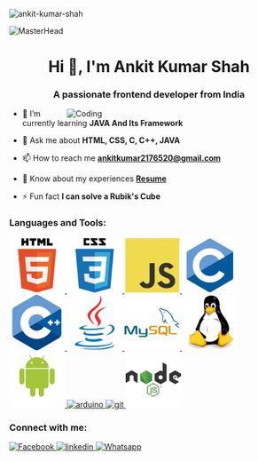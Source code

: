 <p align="left"> <img src="https://komarev.com/ghpvc/?username=ankit-kumar-shah&label=Profile%20views&color=0e75b6&style=flat" alt="ankit-kumar-shah" /> </p>

![MasterHead](https://user-images.githubusercontent.com/74038190/225813708-98b745f2-7d22-48cf-9150-083f1b00d6c9.gif)
<h1 align="center">Hi 👋, I'm Ankit Kumar Shah</h1>
<h3 align="center">A passionate frontend developer from India</h3>

<img align="right" alt="Coding" width="400" src="https://cdn.dribbble.com/users/1162077/screenshots/3848914/programmer.gif">

- 🌱 I’m currently learning **JAVA And Its Framework**

- 💬 Ask me about **HTML, CSS, C, C++, JAVA**

- 📫 How to reach me **ankitkumar2176520@gmail.com**

- 📄 Know about my experiences **<a href="https://drive.google.com/file/d/1JFyoEhuBeDlI3KQVL1dKvLsMp-vVUh3Q/view">Resume</a>**

- ⚡ Fun fact **I can solve a Rubik's Cube**

<h3 align="left">Languages and Tools:</h3>
<p align="left"> <a href="https://www.w3.org/html/" target="_blank" rel="noreferrer"> <img src="https://raw.githubusercontent.com/devicons/devicon/master/icons/html5/html5-original-wordmark.svg" alt="html5" width="100" height="100" /> </a> <a href="https://www.w3schools.com/css/" target="_blank" rel="noreferrer"> <img src="https://raw.githubusercontent.com/devicons/devicon/master/icons/css3/css3-original-wordmark.svg" alt="css3" width="100" height="100" /> </a> <a href="https://developer.mozilla.org/en-US/docs/Web/JavaScript" target="_blank" rel="noreferrer"> <img src="https://raw.githubusercontent.com/devicons/devicon/master/icons/javascript/javascript-original.svg" alt="javascript" width="100" height="100" /> </a> <a href="https://www.cprogramming.com/" target="_blank" rel="noreferrer"> <img src="https://raw.githubusercontent.com/devicons/devicon/master/icons/c/c-original.svg" alt="c" width="100" height="100" /> </a> <a href="https://www.w3schools.com/cpp/" target="_blank" rel="noreferrer"> <img src="https://raw.githubusercontent.com/devicons/devicon/master/icons/cplusplus/cplusplus-original.svg" alt="cplusplus" width="100" height="100" /> </a> <a href="https://www.java.com" target="_blank" rel="noreferrer"> <img src="https://raw.githubusercontent.com/devicons/devicon/master/icons/java/java-original.svg" alt="java" width="100" height="100" /> </a> <a href="https://www.mysql.com/" target="_blank" rel="noreferrer"> <img src="https://raw.githubusercontent.com/devicons/devicon/master/icons/mysql/mysql-original-wordmark.svg" alt="mysql" width="100" height="100" /> </a> <a href="https://www.linux.org/" target="_blank" rel="noreferrer"> <img src="https://raw.githubusercontent.com/devicons/devicon/master/icons/linux/linux-original.svg" alt="linux" width="100" height="100" /> </a> <a href="https://developer.android.com" target="_blank" rel="noreferrer"> <img src="https://raw.githubusercontent.com/devicons/devicon/master/icons/android/android-original-wordmark.svg" alt="android" width="100" height="100" /> </a> <a href="https://www.arduino.cc/" target="_blank" rel="noreferrer"> <img src="https://cdn.worldvectorlogo.com/logos/arduino-1.svg" alt="arduino" width="100" height="100" /> </a> <a href="https://git-scm.com/" target="_blank" rel="noreferrer"> <img src="https://www.vectorlogo.zone/logos/git-scm/git-scm-icon.svg" alt="git" width="100" height="100" /> </a> <a href="https://nodejs.org" target="_blank" rel="noreferrer"> <img src="https://raw.githubusercontent.com/devicons/devicon/master/icons/nodejs/nodejs-original-wordmark.svg" alt="nodejs" width="100" height="100" /> </a> </p>

<h3 align="left">Connect with me:</h3>
<p align="left"> <a href="https://www.facebook.com/ankitkumarshah.1234?mibextid=ZbWKwL"> <img src="https://raw.githubusercontent.com/rahuldkjain/github-profile-readme-generator/master/src/images/icons/Social/facebook.svg" alt="Facebook" width="60" height="60" /> </a> <a href="https://www.linkedin.com/in/ankit-kumar-shah-4b572426b"> <img src="https://raw.githubusercontent.com/rahuldkjain/github-profile-readme-generator/master/src/images/icons/Social/linked-in-alt.svg" alt="linkedin" width="60" height="60" /> </a> <a href="https://wa.me/message/LQ7YFJBVLU6ZJ1"> <img src="https://upload.wikimedia.org/wikipedia/commons/6/6b/WhatsApp.svg" alt="Whatsapp" width="60" height="60" /> </a> 
</p>
